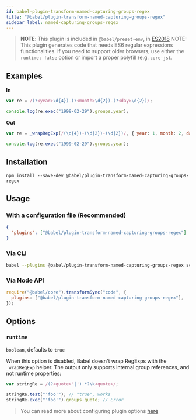 ```yaml
---
id: babel-plugin-transform-named-capturing-groups-regex
title: "@babel/plugin-transform-named-capturing-groups-regex"
sidebar_label: named-capturing-groups-regex
---
```


> **NOTE**: This plugin is included in `@babel/preset-env`, in [ES2018](https://github.com/tc39/proposals/blob/master/finished-proposals.md)
> NOTE: This plugin generates code that needs ES6 regular expressions
> functionalities. If you need to support older browsers, use either
> the `runtime: false` option or import a proper polyfill (e.g. `core-js`).

## Examples

**In**

```js title="JavaScript"
var re = /(?<year>\d{4})-(?<month>\d{2})-(?<day>\d{2})/;

console.log(re.exec("1999-02-29").groups.year);
```

**Out**

```js title="JavaScript"
var re = _wrapRegExp(/(\d{4})-(\d{2})-(\d{2})/, { year: 1, month: 2, day: 3 });

console.log(re.exec("1999-02-29").groups.year);
```

## Installation

```shell npm2yarn
npm install --save-dev @babel/plugin-transform-named-capturing-groups-regex
```

## Usage

### With a configuration file (Recommended)

```json title="babel.config.json"
{
  "plugins": ["@babel/plugin-transform-named-capturing-groups-regex"]
}
```

### Via CLI

```sh title="Shell"
babel --plugins @babel/plugin-transform-named-capturing-groups-regex script.js
```

### Via Node API

```js title="JavaScript"
require("@babel/core").transformSync("code", {
  plugins: ["@babel/plugin-transform-named-capturing-groups-regex"],
});
```

## Options

### `runtime`

`boolean`, defaults to `true`

When this option is disabled, Babel doesn't wrap RegExps with the `_wrapRegExp` helper.
The output only supports internal group references, and not runtime properties:

```js title="JavaScript"
var stringRe = /(?<quote>"|').*?\k<quote>/;

stringRe.test("'foo'"); // "true", works
stringRe.exec("'foo'").groups.quote; // Error
```

> You can read more about configuring plugin options [here](https://babeljs.io/docs/en/plugins#plugin-options)
